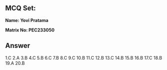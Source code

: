 ## MCQ Set:

**Name: Yovi Pratama**

**Matrix No: PEC233050**

## Answer
1.C
2.A
3.B
4.C
5.B
6.C
7.B
8.C
9.C
10.B
11.C
12.B
13.C
14.B
15.B
16.B
17.C
18.B
19.A
20.B
